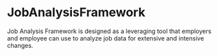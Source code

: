 # JobAnalysisFramework
Job Analysis Framework is designed as a leveraging tool that employers and employee can use to analyze job data for extensive and intensive changes.

